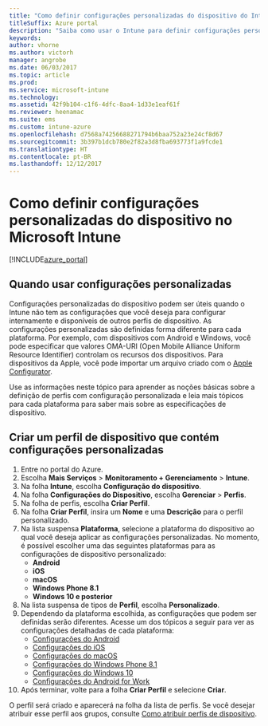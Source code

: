 ```yaml
---
title: "Como definir configurações personalizadas do dispositivo do Intune"
titleSuffix: Azure portal
description: "Saiba como usar o Intune para definir configurações personalizadas nos dispositivos gerenciados."
keywords: 
author: vhorne
ms.author: victorh
manager: angrobe
ms.date: 06/03/2017
ms.topic: article
ms.prod: 
ms.service: microsoft-intune
ms.technology: 
ms.assetid: 42f9b104-c1f6-4dfc-8aa4-1d33e1eaf61f
ms.reviewer: heenamac
ms.suite: ems
ms.custom: intune-azure
ms.openlocfilehash: d7568a74256688271794b6baa752a23e24cf8d67
ms.sourcegitcommit: 3b397b1dcb780e2f82a3d8fba693773f1a9fcde1
ms.translationtype: HT
ms.contentlocale: pt-BR
ms.lasthandoff: 12/12/2017
---
```

# <a name="how-to-configure-custom-device-settings-in-microsoft-intune"></a>Como definir configurações personalizadas do dispositivo no Microsoft Intune

[!INCLUDE[azure_portal](./includes/azure_portal.md)]

## <a name="when-to-use-custom-settings"></a>Quando usar configurações personalizadas

Configurações personalizadas do dispositivo podem ser úteis quando o Intune não tem as configurações que você deseja para configurar internamente e disponíveis de outros perfis de dispositivo.
As configurações personalizadas são definidas forma diferente para cada plataforma. Por exemplo, com dispositivos com Android e Windows, você pode especificar que valores OMA-URI (Open Mobile Alliance Uniform Resource Identifier) controlam os recursos dos dispositivos. Para dispositivos da Apple, você pode importar um arquivo criado com o [Apple Configurator](https://itunes.apple.com/us/app/apple-configurator-2/id1037126344?mt=12).

Use as informações neste tópico para aprender as noções básicas sobre a definição de perfis com configuração personalizada e leia mais tópicos para cada plataforma para saber mais sobre as especificações de dispositivo.

## <a name="create-a-device-profile-containing-custom-settings"></a>Criar um perfil de dispositivo que contém configurações personalizadas

1. Entre no portal do Azure.
2. Escolha **Mais Serviços** > **Monitoramento + Gerenciamento** > **Intune**.
3. Na folha **Intune**, escolha **Configuração do dispositivo**.
2. Na folha **Configurações do Dispositivo**, escolha **Gerenciar** > **Perfis**.
3. Na folha de perfis, escolha **Criar Perfil**.
4. Na folha **Criar Perfil**, insira um **Nome** e uma **Descrição** para o perfil personalizado.
5. Na lista suspensa **Plataforma**, selecione a plataforma do dispositivo ao qual você deseja aplicar as configurações personalizadas. No momento, é possível escolher uma das seguintes plataformas para as configurações de dispositivo personalizado:
    - **Android**
    - **iOS**
    - **macOS**
    - **Windows Phone 8.1**
    - **Windows 10 e posterior**
6. Na lista suspensa de tipos de **Perfil**, escolha **Personalizado**.
7. Dependendo da plataforma escolhida, as configurações que podem ser definidas serão diferentes. Acesse um dos tópicos a seguir para ver as configurações detalhadas de cada plataforma:
    - [Configurações do Android](custom-settings-android.md)
    - [Configurações do iOS](custom-settings-ios.md)
    - [Configurações do macOS](custom-settings-macos.md)
    - [Configurações do Windows Phone 8.1](custom-settings-windows-phone-8-1.md)
    - [Configurações do Windows 10](custom-settings-windows-10.md)
    - [Configurações do Android for Work](custom-settings-android-for-work.md)
8. Após terminar, volte para a folha **Criar Perfil** e selecione **Criar**.

O perfil será criado e aparecerá na folha da lista de perfis.
Se você desejar atribuir esse perfil aos grupos, consulte [Como atribuir perfis de dispositivo](device-profile-assign.md).
